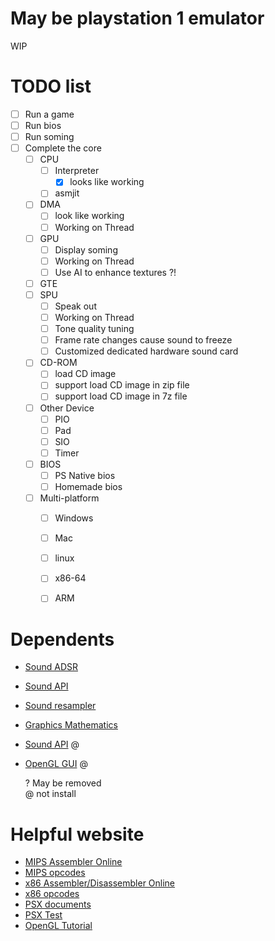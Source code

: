 # May be playstation 1 emulator

WIP


# TODO list

* [ ] Run a game
* [ ] Run bios
* [ ] Run soming
* [ ] Complete the core
  * [ ] CPU
    * [ ] Interpreter
      * [x] looks like working
    * [ ] asmjit
  * [ ] DMA
    * [ ] look like working
    * [ ] Working on Thread
  * [ ] GPU
    * [ ] Display soming
    * [ ] Working on Thread
    * [ ] Use AI to enhance textures ?!
  * [ ] GTE
  * [ ] SPU
    * [ ] Speak out
    * [ ] Working on Thread
    * [ ] Tone quality tuning
    * [ ] Frame rate changes cause sound to freeze
    * [ ] Customized dedicated hardware sound card
  * [ ] CD-ROM
    * [ ] load CD image
    * [ ] support load CD image in zip file
    * [ ] support load CD image in 7z file
  * [ ] Other Device
    * [ ] PIO
    * [ ] Pad
    * [ ] SIO
    * [ ] Timer
  * [ ] BIOS
    * [ ] PS Native bios
    * [ ] Homemade bios
  * [ ] Multi-platform
    * [ ] Windows
    * [ ] Mac
    * [ ] linux
    * [ ] x86-64
    * [ ] ARM


# Dependents

* [Sound ADSR](https://github.com/kylophone/libADSR)
* [Sound API](https://github.com/thestk/rtaudio)
* [Sound resampler](https://github.com/avaneev/r8brain-free-src)
* [Graphics Mathematics](http://eigen.tuxfamily.org/index.php?title=Main_Page)
* [Sound API](https://github.com/jarikomppa/soloud) @
* [OpenGL GUI](https://github.com/wjakob/nanogui) @

  ? May be removed  
  @ not install


# Helpful website

* [MIPS Assembler Online](https://alanhogan.com/asu/assembler.php)
* [MIPS opcodes](https://opencores.org/projects/plasma/opcodes)
* [x86 Assembler/Disassembler Online](https://defuse.ca/online-x86-assembler.htm#disassembly)
* [x86 opcodes](http://www.mathemainzel.info/files/x86asmref.html)
* [PSX documents](http://hitmen.c02.at/html/psx_docs.html)
* [PSX Test](https://github.com/simias/psx-hardware-tests)
* [OpenGL Tutorial](http://www.opengl-tutorial.org/)